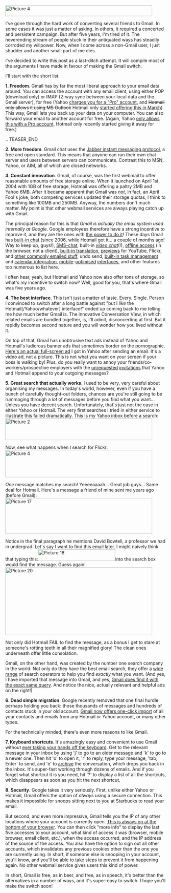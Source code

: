 <!--
.. title: Gmail: some reasons to switch
.. slug: gmail-some-reasons-to-switch
.. date: 2009-06-12 03:03:48
.. tags: chat,email,gmail,google,hotmail,search,yahoo
.. category: 
.. link: 
.. description: 
.. type: text
.. has_math: no
.. status: published
.. wp-status: publish
-->

<html><body><a href="http://ilovesymposia.files.wordpress.com/2009/06/picture-41.png"><img class="aligncenter size-full wp-image-111" title="Picture 4" src="http://ilovesymposia.files.wordpress.com/2009/06/picture-41.png" alt="Picture 4" width="460" height="34"></a>

I've gone through the hard work of converting several friends to Gmail. In some cases it was just a matter of asking. In others, it required a concerted and persistent campaign. But after five years, I'm tired of it. The neverending stream of people stuck in their antiquated ways has steadily corroded my willpower. Now, when I come across a non-Gmail user, I just shudder and another small part of me dies.

I've decided to write this post as a last-ditch attempt. It will compile most of the arguments I have made in favour of making the Gmail switch.

I'll start with the short list.

<strong>1. Freedom</strong>. Gmail has by far the most liberal approach to your email data around. You can access the account with any email client, using either POP (download only) or IMAP (2-way sync between your local data and the Gmail server), for free (Yahoo <a href="http://ilovesymposia.files.wordpress.com/2009/06/picture-1.png">charges you for a "Pro" account</a>, and <span style="text-decoration:line-through;">Hotmail only allows it using MS Outlook</span> Hotmail only <a href="http://www.liveside.net/main/archive/2009/03/13/pop3-technology-has-now-rolled-out-to-hotmail-customers-worldwide.aspx">started offering this in March</a>). This way, Gmail lets you back up your data on your computer. You can also forward your email to another account for free. (Again, Yahoo <a href="http://ilovesymposia.files.wordpress.com/2009/06/picture-1.png">only allows this with a Pro account</a>. Hotmail only recently started giving it away for free.)

.. TEASER_END

<strong>2. More freedom</strong>. Gmail chat uses the <a href="http://en.wikipedia.org/wiki/Jabber">Jabber instant messaging protocol</a>, a free and open standard. This means that anyone can run their own chat server and users between servers can communicate. Contrast this to MSN, Yahoo, or AIM, all of which are closed networks.

<strong>3. Constant innovation</strong>. Gmail, of course, was the first webmail to offer reasonable amounts of free storage online. When it launched on April 1st, 2004 with 1GB of free storage, Hotmail was offering a paltry 2MB and Yahoo 6MB. After it became apparent that Gmail was <em>not</em>, in fact, an April Fool's joke, both competing services updated their storage quotas, I think to something like 100MB and 250MB. Anyway, the numbers don't much matter. My point is that other webmail services are always playing catch up with Gmail.

The principal reason for this is that <em>Gmail is actually the email system used internally at Google</em>. Google employees therefore have a strong incentive to improve it, and they are the ones with <a href="http://gmailblog.blogspot.com/2008/06/introducing-gmail-labs.html">the power to do it</a>! These days Gmail has <a href="http://googleblog.blogspot.com/2006/02/chat-email-crazy-delicious.html">built-in chat</a> (since 2006, while Hotmail got it... a couple of months ago! Way to keep up, guys!), <a href="http://gmailblog.blogspot.com/2008/10/almost-new-in-labs-sms-text-messaging.html">SMS-chat</a>, built-in <em><a href="http://gmailblog.blogspot.com/2008/11/say-hello-to-gmail-voice-and-video-chat.html">video chat</a></em>(!), <a href="http://gmailblog.blogspot.com/2009/01/new-in-labs-offline-gmail.html">offline access</a> (in the browser, not a client), <a href="http://gmailblog.blogspot.com/2009/05/new-in-labs-automatic-message.html">built-in translation</a>, <a href="http://gmailblog.blogspot.com/2009/03/new-in-labs-youtube-picasa-flickr-and.html">previews</a> for YouTube, Flickr, and <a href="http://gmailblog.blogspot.com/2009/04/powerpoint-and-tiff-file-viewing.html">other commonly emailed stuff</a>, undo send, <a href="http://gmailblog.blogspot.com/2009/02/tasks-paper-vs-iphone.html">built-in task management</a> and <a href="http://gmailblog.blogspot.com/2009/05/tasks-now-in-calendar-too.html">calendar integration</a>, <a href="http://gmailblog.blogspot.com/2008/10/gmail-for-mobile-faster-smoother-and.html">mobile</a>-<a href="http://gmailblog.blogspot.com/2008/01/new-gmail-for-iphone.html">optimised</a> <a href="http://gmailblog.blogspot.com/2008/10/sneak-peek-at-gmail-on-android.html">interfaces</a>, and other features too numerous to list here.

I often hear, yeah, but Hotmail and Yahoo now also offer tons of storage, so what's my incentive to switch now? Well, good for you, that's where Gmail was five years ago.
<strong> </strong>

<strong>4. The best interface</strong>. This isn't just a matter of taste. Every. Single. Person I convinced to switch after a long battle against "but I <em>like</em> the Hotmail[/Yahoo/whatever] interface!" ended up coming back to me telling me how much better Gmail is. The innovative Conversation View, in which related emails are bundled together, is, I'll admit, disconcerting at first. But it rapidly becomes second nature and you will wonder how you lived without it.

On top of that, Gmail has unobtrusive text ads instead of Yahoo and Hotmail's ludicrous banner ads that sometimes border on the pornographic. <a href="http://ilovesymposia.files.wordpress.com/2009/06/picture-14.png">Here's an actual full-screen ad</a> I got in Yahoo after sending an email. It's a video ad, not a picture. This is not what you want on your screen if your boss is walking by! Plus, do you really want to annoy your friends/co-workers/prospective employers with the <a href="http://ilovesymposia.files.wordpress.com/2009/06/picture-2.png">unrequested</a> <a href="http://ilovesymposia.files.wordpress.com/2009/06/hotmail-signature.png">invitations</a> that Yahoo and Hotmail append to your outgoing messages?
<strong></strong>

<strong>5. Great search that actually works</strong>. I used to be very, very careful about organising my messages. In today's world, however, even if you have a bunch of carefully thought-out folders, chances are you're still going to be rummaging through a <em>lot</em> of messages before you find what you want... Unless you have decent search. Unfortunately, that's just not the case in either Yahoo or Hotmail. The very first searches I tried in either service to illustrate this failed dramatically. This is my Yahoo inbox before a search:<a href="http://ilovesymposia.files.wordpress.com/2009/06/picture-21.png"><img class="aligncenter size-full wp-image-88" title="Picture 2" src="http://ilovesymposia.files.wordpress.com/2009/06/picture-21.png" alt="Picture 2" width="460" height="68"></a>

Now, see what happens when I search for Flickr:<a href="http://ilovesymposia.files.wordpress.com/2009/06/picture-4.png"><img class="aligncenter size-full wp-image-89" title="Picture 4" src="http://ilovesymposia.files.wordpress.com/2009/06/picture-4.png" alt="Picture 4" width="460" height="85"></a><em></em>

<em>One</em> message matches my search! Yeeeeaaaah... Great job guys... Same deal for Hotmail. Here's a message a friend of mine sent me years ago (before Gmail):<a href="http://ilovesymposia.files.wordpress.com/2009/06/picture-17.png"><img class="aligncenter size-full wp-image-90" title="Picture 17" src="http://ilovesymposia.files.wordpress.com/2009/06/picture-17.png" alt="Picture 17" width="460" height="112"></a>

Notice in the final paragraph he mentions David Bowtell, a professor we had in undergrad. Let's say I want to find this email later. I might naively think that typing this:<a href="http://ilovesymposia.files.wordpress.com/2009/06/picture-18.png"><img class="aligncenter size-full wp-image-91" title="Picture 18" src="http://ilovesymposia.files.wordpress.com/2009/06/picture-18.png" alt="Picture 18" width="242" height="36"></a>into the search box would find the message. Guess again! <a href="http://ilovesymposia.files.wordpress.com/2009/06/picture-20.png"><img class="aligncenter size-full wp-image-92" title="Picture 20" src="http://ilovesymposia.files.wordpress.com/2009/06/picture-20.png" alt="Picture 20" width="460" height="212"></a>

Not only did Hotmail FAIL to find the message, as a bonus I get to stare at someone's rotting teeth in all their magnified glory! The clean ones underneath offer little consolation.

Gmail, on the other hand, was created by the number one search company in the world. Not only do they have the best email search, they offer a <a href="http://gmailblog.blogspot.com/2009/06/tip-slice-and-dice-your-mail-with.html">wide</a> <a href="http://gmailblog.blogspot.com/2008/05/how-to-find-any-email-with-gmail-search.html">range</a> of search operators to help you find <em>exactly</em> what you want. (And yes, I have imported that message into Gmail, and yes, <a href="http://ilovesymposia.files.wordpress.com/2009/06/picture-22.png">Gmail does find it with the exact same query</a>. And notice the nice, actually relevant and helpful ads on the right!)
<strong></strong>

<strong>6. Dead simple migration</strong>. Google recently removed that one final hurdle perhaps holding you back: those thousands of messages and hundreds of contacts stuck in your old account. <a href="http://gmailblog.blogspot.com/2009/05/import-your-mail-and-contacts-from.html">Gmail now offers one-click import</a> of all your contacts and emails from any Hotmail or Yahoo account, or many other types.

For the technically minded, there's even more reasons to like Gmail.

<strong>7. Keyboard shortcuts</strong>. It's amazingly easy and convenient to use Gmail without <a href="http://gmailblog.blogspot.com/2008/10/tip-read-your-mail-without-touching.html">ever taking your hands off the keyboard</a>. Get to the relevant message in your inbox by using 'j' to go to an older message and 'k' to go to a newer one. Then hit 'o' to open it, 'r' to reply, type your message, 'tab, Enter' to send, and 'e' to <a href="http://gmailblog.blogspot.com/2008/04/9-reasons-to-archive.html">archive</a> the conversation, which drops you back in the inbox. It's super-fast working through dozens of emails. And if you forget what shortcut it is you need, hit '?' to display a list of all the shortcuts, which disappears as soon as you hit the next shortcut.
<strong></strong>

<strong>8. Security</strong>. Google takes it very seriously. First, unlike either Yahoo or Hotmail, Gmail offers the option of <em>always</em> using a secure connection. This makes it impossible for snoops sitting next to you at Starbucks to read your email.

But second, and even more impressive, Gmail tells you the IP of any other locations where your account is currently open. <a href="http://gmailblog.blogspot.com/2008/07/remote-sign-out-and-info-to-help-you.html">This is always on at the bottom of your browser</a>. You can then click "more info" to display the last five accesses to your account, what kind of access it was (browser, mobile browser, email client, etc.), when the access occurred, and the IP address of the source of the access. You also have the option to sign out all other accounts, which invalidates any previous cookies other than the one you are currently using. In short, if someone else is snooping in your account, you'll know, and you'll be able to take steps to prevent it from happening again. No other webmail service gives users this kind of power.

In short, Gmail is free, as in beer, and free, as in speech, it's better than the alternatives in a number of ways, and it's super-easy to switch. I hope you'll make the switch soon!</body></html>
